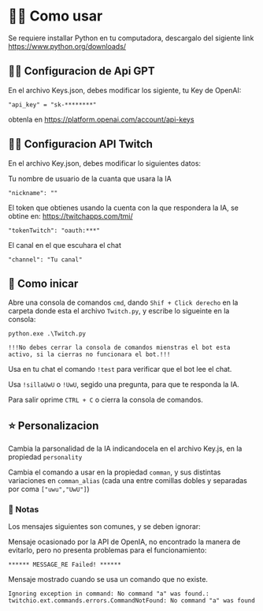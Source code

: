 #  👨‍💻 Como usar
Se requiere installar Python en tu computadora, descargalo del sigiente link
https://www.python.org/downloads/

## 👨‍💻 Configuracion de Api GPT
En el archivo Keys.json, debes modificar los sigiente, tu Key de OpenAI:

    "api_key" = "sk-********"

obtenla en https://platform.openai.com/account/api-keys

## 👨‍💻 Configuracion API Twitch
En el archivo Key.json, debes modificar lo siguientes datos: 

Tu nombre de usuario de la cuanta que usara la IA

    "nickname": ""

El token que obtienes usando la cuenta con la que respondera la IA, se obtine en:
 https://twitchapps.com/tmi/

    "tokenTwitch": "oauth:***"

El canal en el que escuhara el chat

    "channel": "Tu canal"

## 🤖 Como inicar
Abre una consola de comandos `cmd`, dando `Shif + Click derecho` en la carpeta donde esta el archivo `Twitch.py`, y escribe lo sigueinte en la consola:

    python.exe .\Twitch.py

`!!!No debes cerrar la consola de comandos mienstras el bot esta activo, si la cierras no funcionara el bot.!!!`

Usa en tu chat el comando `!test` para verificar que el bot lee el chat.

Usa `!sillaUwU` o `!UwU`, segido una pregunta, para que te responda la IA.

Para salir oprime `CTRL + C` o cierra la consola de comandos.

## ⭐ Personalizacion
Cambia la parsonalidad de la IA indicandocela en el archivo Key.js, en la propiedad `personality`

Cambia el comando a usar en la propiedad `comman`, y sus distintas variaciones en `comman_alias` (cada una entre comillas dobles y separadas por coma `["uwu","UwU"]`)

### 📝 Notas
Los mensajes siguientes son comunes, y se deben ignorar:

Mensaje ocasionado por la API de OpenIA, no encontrado la manera de evitarlo, pero no presenta problemas para el funcionamiento: 

    ****** MESSAGE_RE Failed! ******

Mensaje mostrado cuando se usa un comando que no existe.

    Ignoring exception in command: No command "a" was found.:
    twitchio.ext.commands.errors.CommandNotFound: No command "a" was found